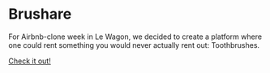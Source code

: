<html>
<h1>Brushare</h1>
<p>For Airbnb-clone week in Le Wagon, we decided to create a platform where one could rent something you would never actually rent out: Toothbrushes.</p>
<a href="http://brushare.herokuapp.com/">Check it out!</a>
</html>
